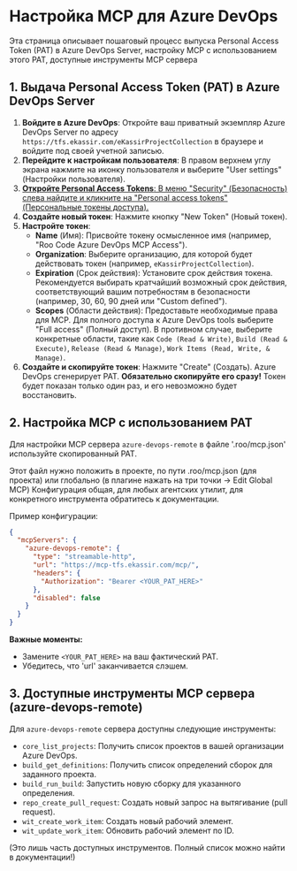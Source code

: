 # Настройка MCP для Azure DevOps

Эта страница описывает пошаговый процесс выпуска Personal Access Token (PAT) в Azure DevOps Server, настройку MCP с использованием этого PAT, доступные инструменты MCP сервера

## 1. Выдача Personal Access Token (PAT) в Azure DevOps Server

1. **Войдите в Azure DevOps**: Откройте ваш приватный экземпляр Azure DevOps Server по адресу `https://tfs.ekassir.com/eKassirProjectCollection` в браузере и войдите под своей учетной записью.
2. **Перейдите к настройкам пользователя**: В правом верхнем углу экрана нажмите на иконку пользователя и выберите "User settings" (Настройки пользователя).
3. [**Откройте Personal Access Tokens**: В меню "Security" (Безопасность) слева найдите и кликните на "Personal access tokens" (Персональные токены доступа).](https://tfs.ekassir.com/eKassirProjectCollection/_usersSettings/tokens)
4. **Создайте новый токен**: Нажмите кнопку "New Token" (Новый токен).
5. **Настройте токен**:
   * **Name** (Имя): Присвойте токену осмысленное имя (например, "Roo Code Azure DevOps MCP Access").
   * **Organization**: Выберите организацию, для которой будет действовать токен (например, `eKassirProjectCollection`).
   * **Expiration** (Срок действия): Установите срок действия токена. Рекомендуется выбирать кратчайший возможный срок действия, соответствующий вашим потребностям в безопасности (например, 30, 60, 90 дней или "Custom defined").
   * **Scopes** (Области действия): Предоставьте необходимые права для MCP. Для полного доступа к Azure DevOps tools выберите "Full access" (Полный доступ). В противном случае, выберите конкретные области, такие как `Code (Read & Write)`, `Build (Read & Execute)`, `Release (Read & Manage)`, `Work Items (Read, Write, & Manage)`.
6. **Создайте и скопируйте токен**: Нажмите "Create" (Создать). Azure DevOps сгенерирует PAT. **Обязательно скопируйте его сразу!** Токен будет показан только один раз, и его невозможно будет восстановить.

## 2. Настройка MCP с использованием PAT

Для настройки MCP сервера `azure-devops-remote` в файле '.roo/mcp.json' используйте скопированный PAT.

Этот файл нужно положить в проекте, по пути .roo/mcp.json (для проекта) или глобально (в плагине нажать на три точки → Edit Global MCP)
Конфигурация общая, для любых агентских утилит, для конкретного инструмента обратитесь к документации.

Пример конфигурации:

```json
{
  "mcpServers": {
    "azure-devops-remote": {
      "type": "streamable-http",
      "url": "https://mcp-tfs.ekassir.com/mcp/", 
      "headers": {
        "Authorization": "Bearer <YOUR_PAT_HERE>"
      },
      "disabled": false
    }
  }
}
```

**Важные моменты:**

* Замените `<YOUR_PAT_HERE>` на ваш фактический PAT.
* Убедитесь, что 'url' заканчивается слэшем.

## 3. Доступные инструменты MCP сервера (azure-devops-remote)

Для `azure-devops-remote` сервера доступны следующие инструменты:

* `core_list_projects`: Получить список проектов в вашей организации Azure DevOps.
* `build_get_definitions`: Получить список определений сборок для заданного проекта.
* `build_run_build`: Запустить новую сборку для указанного определения.
* `repo_create_pull_request`: Создать новый запрос на вытягивание (pull request).
* `wit_create_work_item`: Создать новый рабочий элемент.
* `wit_update_work_item`: Обновить рабочий элемент по ID.

(Это лишь часть доступных инструментов. Полный список можно найти в документации!)